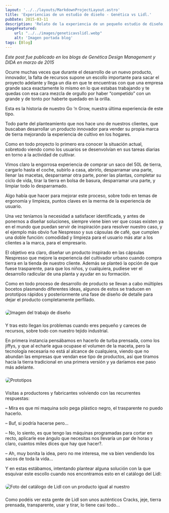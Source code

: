 ```yaml
---
layout: '../../layouts/MarkdownProjectLayout.astro'
title: 'Experiencias de un estudio de diseño - Genética vs Lidl.'
pubDate: 2015-03-11
description: 'Relato de la experiencia de un pequeño estudio de diseño, un cliente con una gran idea y un gigante como Lidl: esta es la historia de Go ‘n Grow, un producto innovador que nunca llegó a ver la luz.'
imageFeatured:
    url: "../../images/geneticavslidl.webp"
    alt: 'Imagen portada blog'
tags: [Blog]
---
```

_Este post fue publicado en los blogs de Genética Design Management y DIDA en marzo de 2015_

Ocurre muchas veces que durante el desarrollo de un nuevo producto, innovador, la falta de recursos supone un escollo importante para sacar el proyecto adelante y llega un día en que te encuentras con que una empresa grande saca exactamente lo mismo en lo que estabas trabajando y te quedas con esa cara mezcla de orgullo por haber “competido” con un grande y de tonto por haberte quedado en la orilla.

Esta es la historia de nuestro Go ‘n Grow, nuestra última experiencia de este tipo.

Todo parte del planteamiento que nos hace uno de nuestros clientes, que buscaban desarrollar un producto innovador para vender su propia marca de tierra mejorando la experiencia de cultivo en los hogares.

Como en todo proyecto lo primero era conocer la situación actual, sobretodo viendo como los usuarios se desenvolvían en sus tareas diarias en torno a la actividad de cultivar.

Vimos claro la engorrosa experiencia de comprar un saco del 50L de tierra, cargarlo hasta el coche, subirlo a casa, abrirlo, desparramar una parte, llenar las macetas, desparramar otra parte, poner las plantas, completar su ciclo de vida, tirar la tierra en bolsa de basura, desparramar una parte, y limpiar todo lo desparramado.

Algo había que hacer para mejorar este proceso, sobre todo en temas de ergonomía y limpieza, puntos claves en la merma de la experiencia de usuario.

Una vez teníamos la necesidad a satisfacer identificada, y antes de ponernos a diseñar soluciones, siempre viene bien ver que cosas existen ya en el mundo que puedan servir de inspiración para resolver nuestro caso, y el ejemplo más obvio fue Nespresso y sus cápsulas de café, que cumplen una doble función: comodidad y limpieza para el usuario más atar a los clientes a la marca, para el empresario.

El objetivo era claro, diseñar un producto inspirado en las cápsulas Nespresso que mejore la experiencia del cultivador urbano cuando compra tierra en la tienda de nuestro cliente. Además se planteó la opción de que fuese trasparente, para que los niños, y cualquiera, pudiese ver el desarrollo radicular de una planta y ayudar en su formación.

Como en todo proceso de desarrollo de producto se llevan a cabo múltiples bocetos plasmando diferentes ideas, algunos de estos se traducen en prototipos rápidos y posteriormente una fase de diseño de detalle para dejar el producto completamente perfilado.

<img src="/images/goching-prototyping.webp" alt="Imagen del trabajo de diseño" class="imgmd">


Y tras esto llegan los problemas cuando eres pequeño y careces de recursos, sobre todo con nuestro tejido industrial.

En primera instancia pensábamos en hacerlo de turba prensada, como los jiffys, y que al echarle agua ocupase el volumen de la maceta, pero la tecnología necesaria no está al alcance de cualquiera, viendo que no abundan las empresas que vendan ese tipo de productos, así que tiramos hacia la tierra tradicional en una primera versión y ya daríamos ese paso más adelante.

<img src="/images/20140207.webp" alt="Prototipos" class="imgmd"/>

Visitas a productores y fabricantes volviendo con las recurrentes respuestas:

– Mira es que mi maquina solo pega plástico negro, el trasparente no puedo hacerlo.

– Buf, si podría hacerse pero…

– No, lo siento, es que tengo las máquinas programadas para cortar en recto, aplicarle ese ángulo que necesitas nos llevaría un par de horas y claro, cuantos miles dices que hay que hacer?.

– Ah, muy bonita la idea, pero no me interesa, me va bien vendiendo los sacos de toda la vida…

Y en estas estábamos, intentando plantear alguna solución con la que esquivar este escollo cuando nos encontramos esto en el catálogo del Lidl:

<img src="/images/macetalidl.webp" alt="Foto del catálogo de Lidl con un producto igual al nuestro" class="imgmd"/>

Como podéis ver esta gente de Lidl son unos auténticos Cracks, jeje, tierra prensada, transparente, usar y tirar, lo tiene casi todo…


<style>
    .imgmd{
        border-radius: 0.5rem;
        margin-top: 2%;
        margin-bottom: 2%;
    }
</style>